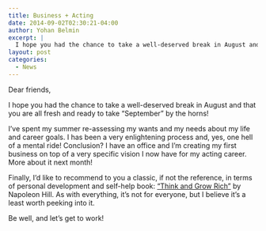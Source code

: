 ```yaml
---
title: Business + Acting
date: 2014-09-02T02:30:21-04:00
author: Yohan Belmin
excerpt: |
  I hope you had the chance to take a well-deserved break in August and that you are all fresh and ready to take "September" by the horns! I've spent my summer re-assessing my wants and my needs about my life and career goals. I has been a very enlightening process and, yes, one hell of a mental ride! Conclusion?
layout: post
categories:
  - News
---
```

Dear friends,

I hope you had the chance to take a well-deserved break in August and that you are all fresh and ready to take &#8220;September&#8221; by the horns!

I&#8217;ve spent my summer re-assessing my wants and my needs about my life and career goals. I has been a very enlightening process and, yes, one hell of a mental ride! Conclusion? I have an office and I&#8217;m creating my first business on top of a very specific vision I now have for my acting career. More about it next month!

Finally, I&#8217;d like to recommend to you a classic, if not the reference, in terms of personal development and self-help book: <a href="http://www.amazon.com/Think-Grow-Rich-Napoleon-Hill/dp/1604591870/ref=sr_1_3?s=books&ie=UTF8&qid=1409674787&sr=1-3&keywords=think+and+grow+rich" target="_blank">&#8220;Think and Grow Rich&#8221;</a> by Napoleon Hill. As with everything, it&#8217;s not for everyone, but I believe it&#8217;s a least worth peeking into it.

Be well, and let&#8217;s get to work!
